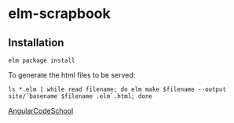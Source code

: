 # elm-scrapbook

## Installation

    elm package install

To generate the html files to be served:

    ls *.elm | while read filename; do elm make $filename --output site/`basename $filename .elm`.html; done


[AngularCodeSchool](http://rawgit.com/martinos/elm-scrapbook/master/site/AngularCodeSchool.html)


